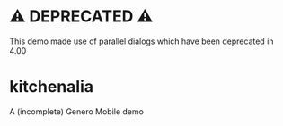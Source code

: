 # :warning: DEPRECATED :warning:

This demo made use of parallel dialogs which have been deprecated in 4.00

# kitchenalia

A (incomplete) Genero Mobile demo
